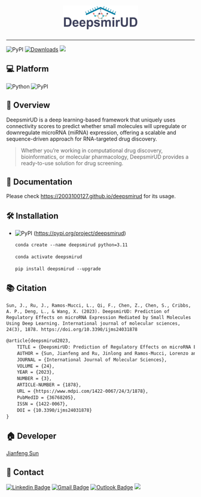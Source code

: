 <h1 align="center">
    <img src="https://github.com/2003100127/deepsmirud/blob/main/docs/img/deepsmirud-logo.png?raw=true" width="200" height="65">
    <br>
</h1>

<hr>

![PyPI](https://img.shields.io/pypi/v/deepsmirud?logo=PyPI)
[![Downloads](https://pepy.tech/badge/deepsmirud)](https://pepy.tech/project/deepsmirud)
![](https://img.shields.io/github/stars/2003100127/deepsmirud?logo=GitHub&color=blue)

## 💻 Platform

![Python](https://img.shields.io/badge/-Python-000?&logo=Python)
![PyPI](https://img.shields.io/badge/-PyPI-000?&logo=PyPI)

## 🧭 Overview
DeepsmirUD is a deep learning-based framework that uniquely uses connectivity scores to predict whether small molecules will upregulate or downregulate microRNA (miRNA) expression, offering a scalable and sequence-driven approach for RNA-targeted drug discovery.

> Whether you’re working in computational drug discovery, bioinformatics, or molecular pharmacology, DeepsmirUD provides a ready-to-use solution for drug screening.

## 📔 Documentation
Please check https://2003100127.github.io/deepsmirud for its usage.

## 🛠️ Installation

* ![PyPI](https://img.shields.io/badge/-PyPI-000?&logo=PyPI) (https://pypi.org/project/deepsmirud)

  ``` shell
  conda create --name deepsmirud python=3.11
      
  conda activate deepsmirud
  
  pip install deepsmirud --upgrade
  ```

## 📚 Citation

```shell!
Sun, J., Ru, J., Ramos-Mucci, L., Qi, F., Chen, Z., Chen, S., Cribbs, A. P., Deng, L., & Wang, X. (2023). DeepsmirUD: Prediction of Regulatory Effects on microRNA Expression Mediated by Small Molecules Using Deep Learning. International journal of molecular sciences, 24(3), 1878. https://doi.org/10.3390/ijms24031878
```

```markdown
@article{deepsmirud2023,
    TITLE = {DeepsmirUD: Prediction of Regulatory Effects on microRNA Expression Mediated by Small Molecules Using Deep Learning},
    AUTHOR = {Sun, Jianfeng and Ru, Jinlong and Ramos-Mucci, Lorenzo and Qi, Fei and Chen, Zihao and Chen, Suyuan and Cribbs, Adam P. and Deng, Li and Wang, Xia},
    JOURNAL = {International Journal of Molecular Sciences},
    VOLUME = {24},
    YEAR = {2023},
    NUMBER = {3},
    ARTICLE-NUMBER = {1878},
    URL = {https://www.mdpi.com/1422-0067/24/3/1878},
    PubMedID = {36768205},
    ISSN = {1422-0067},
    DOI = {10.3390/ijms24031878}
}
```

## 🏠 Developer
[Jianfeng Sun](https://www.2003100127.github.io) 

## 📧 Contact
[![Linkedin Badge](https://img.shields.io/badge/-Jianfeng_Sun-blue?style=flat-square&logo=Linkedin&logoColor=white&link=https://www.linkedin.com/in/jianfeng-sun-2ba9b1132)](https://www.linkedin.com/in/jianfeng-sun-2ba9b1132) 
[![Gmail Badge](https://img.shields.io/badge/-jianfeng.sunmt@gmail.com-c14438?style=flat-square&logo=Gmail&logoColor=white&link=mailto:jianfeng.sunmt@gmail.com)](mailto:jianfeng.sunmt@gmail.com)
[![Outlook Badge](https://img.shields.io/badge/jianfeng.sun@ndorms.ox.ac.uk--000?style=social&logo=microsoft-outlook&logoColor=0078d4&link=mailto:jianfeng.sun@ndorms.ox.ac.uk)](mailto:jianfeng.sun@ndorms.ox.ac.uk)
<a href="https://twitter.com/Jianfeng_Sunny" ><img src="https://img.shields.io/twitter/follow/Jianfeng_Sunny.svg?style=social" /></a>